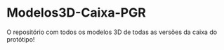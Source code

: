 # Modelos3D-Caixa-PGR
O repositório com todos os modelos 3D de todas as versões da caixa do protótipo!
